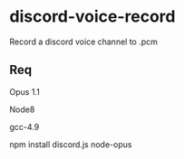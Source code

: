 # discord-voice-record

Record a discord voice channel to .pcm

## Req

Opus 1.1

Node8

gcc-4.9

npm install discord.js node-opus
